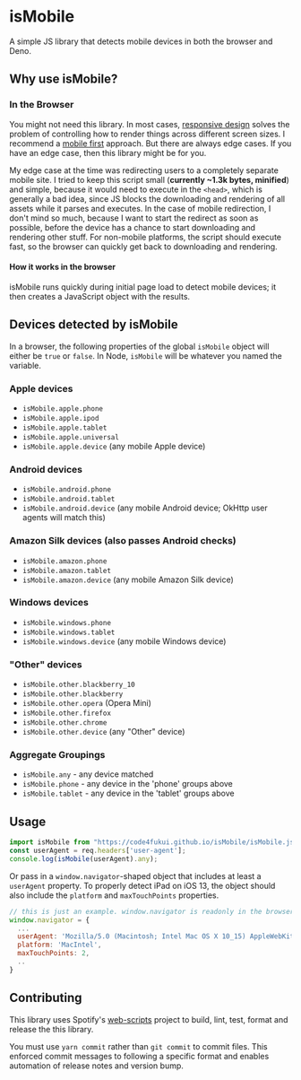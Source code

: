 # isMobile

A simple JS library that detects mobile devices in both the browser and Deno.

## Why use isMobile?

### In the Browser

You might not need this library. In most cases, [responsive design](https://en.wikipedia.org/wiki/Responsive_web_design) solves the problem of controlling how to render things across different screen sizes. I recommend a [mobile first](https://medium.com/@Vincentxia77/what-is-mobile-first-design-why-its-important-how-to-make-it-7d3cf2e29d00) approach. But there are always edge cases. If you have an edge case, then this library might be for you.

My edge case at the time was redirecting users to a completely separate mobile site. I tried to keep this script small (**currently ~1.3k bytes, minified**) and simple, because it would need to execute in the `<head>`, which is generally a bad idea, since JS blocks the downloading and rendering of all assets while it parses and executes. In the case of mobile redirection, I don't mind so much, because I want to start the redirect as soon as possible, before the device has a chance to start downloading and rendering other stuff. For non-mobile platforms, the script should execute fast, so the browser can quickly get back to downloading and rendering.

#### How it works in the browser

isMobile runs quickly during initial page load to detect mobile devices; it then creates a JavaScript object with the results.

## Devices detected by isMobile

In a browser, the following properties of the global `isMobile` object will either be `true` or `false`. In Node, `isMobile` will be whatever you named the variable.

### Apple devices

- `isMobile.apple.phone`
- `isMobile.apple.ipod`
- `isMobile.apple.tablet`
- `isMobile.apple.universal`
- `isMobile.apple.device` (any mobile Apple device)

### Android devices

- `isMobile.android.phone`
- `isMobile.android.tablet`
- `isMobile.android.device` (any mobile Android device; OkHttp user agents will match this)

### Amazon Silk devices (also passes Android checks)

- `isMobile.amazon.phone`
- `isMobile.amazon.tablet`
- `isMobile.amazon.device` (any mobile Amazon Silk device)

### Windows devices

- `isMobile.windows.phone`
- `isMobile.windows.tablet`
- `isMobile.windows.device` (any mobile Windows device)

### "Other" devices

- `isMobile.other.blackberry_10`
- `isMobile.other.blackberry`
- `isMobile.other.opera` (Opera Mini)
- `isMobile.other.firefox`
- `isMobile.other.chrome`
- `isMobile.other.device` (any "Other" device)

### Aggregate Groupings

- `isMobile.any` - any device matched
- `isMobile.phone` - any device in the 'phone' groups above
- `isMobile.tablet` - any device in the 'tablet' groups above

## Usage

```ts
import isMobile from "https://code4fukui.github.io/isMobile/isMobile.js";
const userAgent = req.headers['user-agent'];
console.log(isMobile(userAgent).any);
```

Or pass in a `window.navigator`-shaped object that includes at least a `userAgent` property. To properly detect iPad on iOS 13, the object should also include the `platform` and `maxTouchPoints` properties.

```js
// this is just an example. window.navigator is readonly in the browser
window.navigator = {
  ...
  userAgent: 'Mozilla/5.0 (Macintosh; Intel Mac OS X 10_15) AppleWebKit/605.1.15 (KHTML, like Gecko)',
  platform: 'MacIntel',
  maxTouchPoints: 2,
  ..
}
```

## Contributing

This library uses Spotify's [web-scripts](https://github.com/spotify/web-scripts) project to build, lint, test, format and release the this library.

You must use `yarn commit` rather than `git commit` to commit files. This enforced commit messages to following a specific format and enables automation of release notes and version bump.

